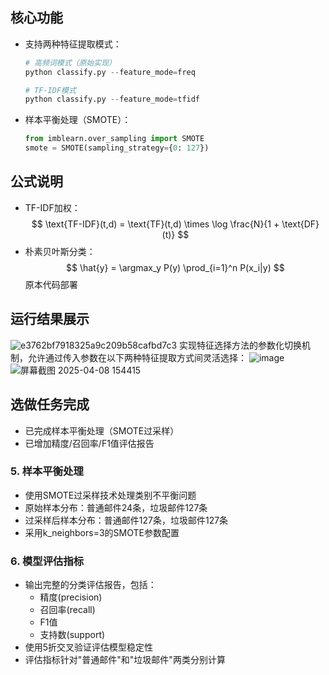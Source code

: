 ## 核心功能
- 支持两种特征提取模式：
  ```python
  # 高频词模式（原始实现）
  python classify.py --feature_mode=freq
  
  # TF-IDF模式
  python classify.py --feature_mode=tfidf
  ```
- 样本平衡处理（SMOTE）：
  ```python
  from imblearn.over_sampling import SMOTE
  smote = SMOTE(sampling_strategy={0: 127})
  ```

## 公式说明
- TF-IDF加权：  
  $$ \text{TF-IDF}(t,d) = \text{TF}(t,d) \times \log \frac{N}{1 + \text{DF}(t)} $$
- 朴素贝叶斯分类：  
  $$ \hat{y} = \argmax_y P(y) \prod_{i=1}^n P(x_i|y) $$
  原本代码部署

## 运行结果展示
![e3762bf7918325a9c209b58cafbd7c3](https://github.com/user-attachments/assets/af8e8bb4-bbd7-48a3-bdfe-76657f63873e)
实现特征选择方法的参数化切换机制，允许通过传入参数在以下两种特征提取方式间灵活选择：
![image](https://github.com/user-attachments/assets/f3249459-763e-48ad-9013-69a0617f0011)
![屏幕截图 2025-04-08 154415](https://github.com/user-attachments/assets/952a121a-58e4-4bc3-bdaa-c1fb32ceceb0)


## 选做任务完成
- 已完成样本平衡处理（SMOTE过采样）  
- 已增加精度/召回率/F1值评估报告  

### 5. 样本平衡处理
- 使用SMOTE过采样技术处理类别不平衡问题
- 原始样本分布：普通邮件24条，垃圾邮件127条
- 过采样后样本分布：普通邮件127条，垃圾邮件127条
- 采用k_neighbors=3的SMOTE参数配置

### 6. 模型评估指标
- 输出完整的分类评估报告，包括：
  - 精度(precision)
  - 召回率(recall) 
  - F1值
  - 支持数(support)
- 使用5折交叉验证评估模型稳定性
- 评估指标针对"普通邮件"和"垃圾邮件"两类分别计算
